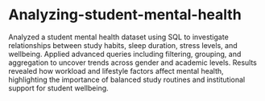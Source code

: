 # Analyzing-student-mental-health
Analyzed a student mental health dataset using SQL to investigate relationships between study habits, sleep duration, stress levels, and wellbeing. Applied advanced queries including filtering, grouping, and aggregation to uncover trends across gender and academic levels. Results revealed how workload and lifestyle factors affect mental health, highlighting the importance of balanced study routines and institutional support for student wellbeing.
